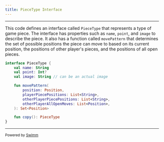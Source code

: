 ```yaml
---
title: PieceType Interface
---
```

<SwmSnippet path="/app/src/main/kotlin/chess/common/model/pieceTypes/PieceType.kt" line="5">

---

This code defines an interface called `PieceType` that represents a type of game piece. The interface has properties such as `name`, `point`, and `image` to describe the piece. It also has a function called `movePattern` that determines the set of possible positions the piece can move to based on its current position, the positions of other player's pieces, and the positions of all open pieces.

```kotlin
interface PieceType {
    val name: String
    val point: Int?
    val image: String // can be an actual image

    fun movePattern(
        position: Position,
        playerPiecePositions: List<String>,
        otherPlayerPiecePositions: List<String>,
        otherPlayerAllOpenMoves: List<Position>,
    ): Set<Position>

    fun copy(): PieceType
}
```

---

</SwmSnippet>

<SwmMeta version="3.0.0" repo-id="Z2l0aHViJTNBJTNBQ2hlc3MlM0ElM0FvYnNjdXJlLXN0YXI=" repo-name="Chess"><sup>Powered by [Swimm](https://app.swimm.io/)</sup></SwmMeta>
